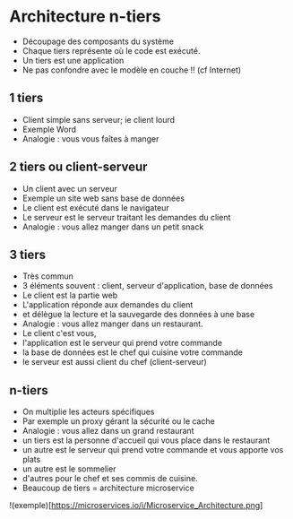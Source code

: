 # Architecture n-tiers

* Découpage des composants du système
* Chaque tiers représente où le code est exécuté.
* Un tiers est une application
* Ne pas confondre avec le modèle en couche !! (cf Internet)

## 1 tiers

* Client simple sans serveur; ie client lourd
* Exemple Word
* Analogie : vous vous faîtes à manger

## 2 tiers ou client-serveur

* Un client avec un serveur
* Exemple un site web sans base de données
* Le client est exécuté dans le navigateur
* Le serveur est le serveur traitant les demandes du client
* Analogie : vous allez manger dans un petit snack

## 3 tiers

* Très commun
* 3 éléments souvent : client, serveur d'application, base de données
* Le client est la partie web
* L'application réponde aux demandes du client
* et délègue la lecture et la sauvegarde des données à une base
* Analogie : vous allez manger dans un restaurant.
* Le client c'est vous,
* l'application est le serveur qui prend votre commande
* la base de données est le chef qui cuisine votre commande
* le serveur est aussi client du chef (client-serveur)

## n-tiers

* On multiplie les acteurs spécifiques
* Par exemple un proxy gérant la sécurité ou le cache
* Analogie : vous allez dans un grand restaurant
* un tiers est la personne d'accueil qui vous place dans le restaurant
* un autre est le serveur qui prend votre commande et vous apporte vos plats
* un autre est le sommelier
* d'autres pour le chef et ses commis de cuisine.
* Beaucoup de tiers = architecture microservice

!(exemple)[https://microservices.io/i/Microservice_Architecture.png]
